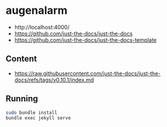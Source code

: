 # augenalarm

- http://localhost:4000/
- https://github.com/just-the-docs/just-the-docs
- https://github.com/just-the-docs/just-the-docs-template

## Content

- https://raw.githubusercontent.com/just-the-docs/just-the-docs/refs/tags/v0.10.1/index.md

## Running

```bash
sudo bundle install
bundle exec jekyll serve
```
